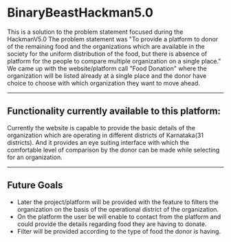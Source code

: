 # BinaryBeastHackman5.0

This is a solution to the problem statement focused during the HackmanV5.0
The problem statement was "To provide a platform to donor of the remaining food and the organizations which are available in the society for the uniform distribution of the food, but there is absence of platform for the people to compare multiple organization on a single place."
We came up with the website/platform call "Food Donation" where the organization will be listed already at a single place and the donor have choice to choose with which organization they want to move ahead.
***

## Functionality currently available to this platform:
Currently the website is capable to provide the basic details of the organization which are operating in different districts of Karnataka(31 districts). And it provides an eye suiting interface with which the comfortable level of comparison by the donor can be made while selecting for an organization.
***

## Future Goals
* Later the project/platform will be provided with the feature to filters the organization on the basis of the operational district of the organization. 
* On the platform the user be will enable to contact from the platform and could provide the details regarding food they are having to donate.
* Filter will be provided according to the type of food the donor is having.
